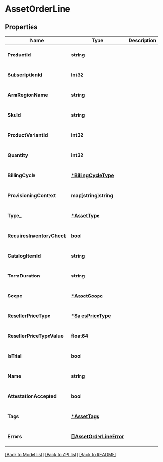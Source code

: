 # AssetOrderLine

## Properties
Name | Type | Description | Notes
------------ | ------------- | ------------- | -------------
**ProductId** | **string** |  | [optional] [default to null]
**SubscriptionId** | **int32** |  | [optional] [default to null]
**ArmRegionName** | **string** |  | [optional] [default to null]
**SkuId** | **string** |  | [optional] [default to null]
**ProductVariantId** | **int32** |  | [optional] [default to null]
**Quantity** | **int32** |  | [optional] [default to null]
**BillingCycle** | [***BillingCycleType**](BillingCycleType.md) |  | [optional] [default to null]
**ProvisioningContext** | **map[string]string** |  | [optional] [default to null]
**Type_** | [***AssetType**](AssetType.md) |  | [optional] [default to null]
**RequiresInventoryCheck** | **bool** |  | [optional] [default to null]
**CatalogItemId** | **string** |  | [optional] [default to null]
**TermDuration** | **string** |  | [optional] [default to null]
**Scope** | [***AssetScope**](AssetScope.md) |  | [optional] [default to null]
**ResellerPriceType** | [***SalesPriceType**](SalesPriceType.md) |  | [optional] [default to null]
**ResellerPriceTypeValue** | **float64** |  | [optional] [default to null]
**IsTrial** | **bool** |  | [optional] [default to null]
**Name** | **string** |  | [optional] [default to null]
**AttestationAccepted** | **bool** |  | [optional] [default to null]
**Tags** | [***AssetTags**](AssetTags.md) |  | [optional] [default to null]
**Errors** | [**[]AssetOrderLineError**](AssetOrderLineError.md) |  | [optional] [default to null]

[[Back to Model list]](../README.md#documentation-for-models) [[Back to API list]](../README.md#documentation-for-api-endpoints) [[Back to README]](../README.md)

